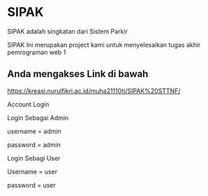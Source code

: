 # SIPAK

SIPAK adalah singkatan dari Sistem Parkir

SIPAK Ini merupakan project kami untuk menyelesaikan tugas akhir pemrograman web 1

## Anda mengakses Link di bawah
https://kreasi.nurulfikri.ac.id/muha21110ti/SIPAK%20STTNF/

Account Login 

Login Sebagai Admin 

username = admin

password = admin

Login Sebagi User

Username = user

password = user
